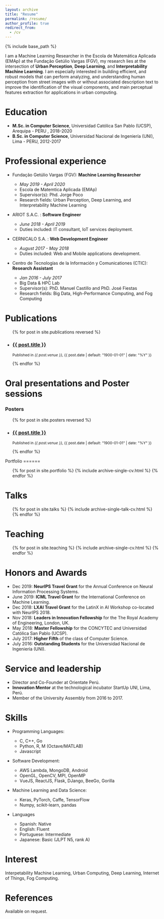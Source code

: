 ```yaml
---
layout: archive
title: "Resume"
permalink: /resume/
author_profile: true
redirect_from:
  - /cv
---
```


{% include base_path %}

I am a Machine Learning Researcher in the Escola de Matemática Aplicada (EMAp) at the Fundação Getúlio Vargas (FGV), my research lies at the intersection of **Urban Perception**, **Deep Learning**, and **Interpretability Machine Learning**. I am especially interested in building efficient, and robust models that can perform analyzing, and understanding human perception from street images with or without associated description text to improve the identification of the visual components, and main perceptual features extraction for applications in urban computing.

Education
======
* **M.Sc. in Computer Science**, Universidad Católica San Pablo (UCSP), Arequipa - PERU , 2018-2020
* **B.Sc. in Computer Science**, Universidad Nacional de Ingeniería (UNI), Lima - PERU, 2012-2017

Professional experience
======
* Fundação Getúlio Vargas (FGV): **Machine Learning Researcher**
  * *May 2019 - April 2020*  
  * Escola de Matemtica Aplicada (EMAp)
  * Supervisor(s): Phd. Jorge Poco
  * Research fields: Urban Perception, Deep Learning, and Interpretability Machine Learning

* ARIOT S.A.C. : **Software Engineer**  
  * *June 2018 - April 2019*  
  * Duties included: IT consultant, IoT services deployment.  

* CERNICALO S.A. : **Web Development Engineer**
  * *August 2017 - May 2018*  
  * Duties included: Web and Mobile applications development.  

* Centro de Tecnologías de la Información y Comunicationes (CTIC): **Research Assistant**
  * *Jan 2016 - July 2017*  
  * Big Data & HPC Lab  
  * Supervisor(s): PhD. Manuel Castillo and PhD. José Fiestas  
  * Research fields: Big Data, High-Performance Computing, and Fog Computing  

Publications
======
  <ul>{% for post in site.publications reversed %}
    <li>
      <h3 class="archive__item-title" itemprop="headline"> <a href="{{ post.event }}" rel="permalink">{{ post.title }}</a></h3>
      <p style="font-size:12px">Published in <i>{{ post.venue }}</i>, {{ post.date | default: "1900-01-01" | date: "%Y" }} </p>
    </li>
  {% endfor %}</ul>

Oral presentations and Poster sessions
======
### Posters  
  <ul>{% for post in site.posters reversed %}
    <li>
      <h3 class="archive__item-title" itemprop="headline"> <a href="{{ post.event }}" rel="permalink">{{ post.title }}</a></h3>
      <p style="font-size:12px">Published in <i>{{ post.venue }}</i>, {{ post.date | default: "1900-01-01" | date: "%Y" }} </p>
    </li>
  {% endfor %}</ul>
<!--
### Presentations
  <ul>{% for post in site.presentations reversed %}
    <li>
      <h3 class="archive__item-title" itemprop="headline"> <a href="{{ post.event }}" rel="permalink">{{ post.title }}</a></h3>
      <p style="font-size:12px">Published in <i>{{ post.venue }}</i>, {{ post.date | default: "1900-01-01" | date: "%Y" }} </p>
    </li>
  {% endfor %}</ul>
-->
Portfolio
======
  <ul>{% for post in site.portfolio %}
    {% include archive-single-cv.html %}
  {% endfor %}</ul>
  
Talks
======
  <ul>{% for post in site.talks %}
    {% include archive-single-talk-cv.html %}
  {% endfor %}</ul>
  
Teaching
======
  <ul>{% for post in site.teaching %}
    {% include archive-single-cv.html %}
  {% endfor %}</ul>
  
Honors and Awards
======
* Dec 2019: __NeurIPS Travel Grant__ for the Annual Conference on Neural Information Processing Systems.
* June 2019: __ICML Travel Grant__ for the International Conference on Machine Learning.
* Dec 2018: __LXAI Travel Grant__ for the LatinX in AI Workshop  co-located with NeurIPS 2018.
* Nov 2018: __Leaders in Innovation Fellowship__ for the The Royal Academy of Engineering, London, UK.
* May 2018: __Master Fellowship__ for the CONCYTEC and Universidad Católica San Pablo (UCSP).
* July 2017: __Higher Fifth__ of the class of Computer Science. 
* July 2016: __Outstanding Students__ for the Universidad Nacional de Ingeniería (UNI).

Service and leadership
======
* Director and Co-Founder at Orientate Perú.
* __Innovation Mentor__ at the technological incubator StartUp UNI, Lima, Perú.
* Member of the University Assembly from 2016 to 2017.
  
Skills
======
* Programming Languages:
  * C, C++, Go
  * Python, R, M (Octave/MATLAB)
  * Javascript

* Software Development:
  * AWS Lambda, MongoDB, Android
  * OpenGL, OpenCV, MPI, OpenMP
  * VueJS, ReactJS, Flask, DJango, BeeGo, Gorilla

* Machine Learning and Data Science:
  * Keras, PyTorch, Caffe, TensorFlow
  * Numpy, scikit-learn, pandas

* Languages
  * Spanish: Native
  * English: Fluent
  * Portuguese: Intermediate
  * Japanese: Basic (JLPT N5, rank A)

Interest
======
Interpetability Machine Learning, Urban Computing, Deep Learning, Internet of Things, Fog Computing.

References
======
Available on request.
